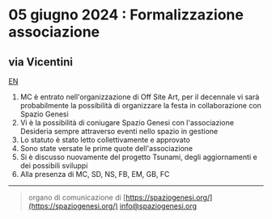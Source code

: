<!-- Matomo -->
<script>
  var _paq = window._paq = window._paq || [];
  /* tracker methods like "setCustomDimension" should be called before "trackPageView" */
  _paq.push(['trackPageView']);
  _paq.push(['enableLinkTracking']);
  (function() {
    var u="//matomodocker.azurewebsites.net/";
    _paq.push(['setTrackerUrl', u+'matomo.php']);
    _paq.push(['setSiteId', '7']);
    var d=document, g=d.createElement('script'), s=d.getElementsByTagName('script')[0];
    g.async=true; g.src=u+'matomo.js'; s.parentNode.insertBefore(g,s);
  })();
</script>
<!-- End Matomo Code -->

# 05 giugno 2024 : Formalizzazione associazione
## via Vicentini
[EN](https://spazio--genesi-github-io.translate.goog/sg_assemblee/verbali/240605.html?_x_tr_sl=it&_x_tr_tl=en&_x_tr_hl=it&_x_tr_pto=wapp)


1. MC è entrato nell'organizzazione di Off Site Art, per il decennale vi sarà probabilmente la possibilità di organizzare la festa in collaborazione con Spazio Genesi
2. Vi è la possibilità di coniugare Spazio Genesi con l'associazione Desideria sempre attraverso eventi nello spazio in gestione
3. Lo statuto è stato letto collettivamente e approvato
4. Sono state versate le prime quote dell'associazione 
5. Si è discusso nuovamente del progetto Tsunami, degli aggiornamenti e dei possibili sviluppi
6. Alla presenza di MC, SD, NS, FB, EM, GB, FC

---
> organo di comunicazione di [https://spaziogenesi.org/](https://spaziogenesi.org/) info@spaziogenesi.org
